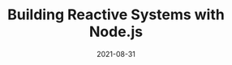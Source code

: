 ---
date: 2021-08-31
publisher: rhdevelopers
tags:
  - nodejs
target_url: https://developers.redhat.com/articles/2021/08/31/building-reactive-systems-nodejs
title: Building Reactive Systems with Node.js
---